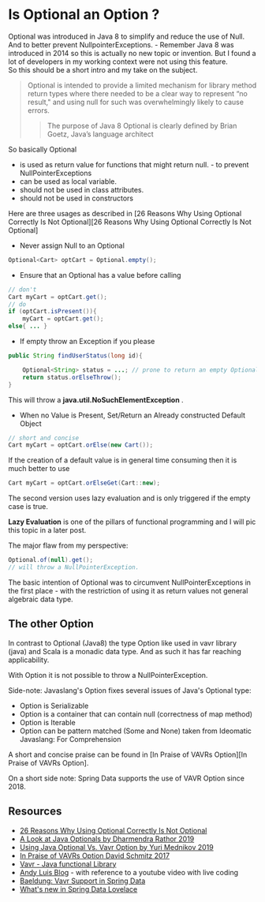 # Is Optional an Option ?   

Optional was introduced in Java 8 to simplify and reduce the use of Null. And to better prevent NullpointerExceptions. - Remember Java 8 was introduced in 2014 so this is actually no new topic or invention. But I found a lot of developers in my working context were not using this feature.  
So this should be a short intro and my take on the subject.  

>  Optional is intended to provide a limited mechanism for library method return types where there needed to be a clear way to represent “no result," and using null for such was overwhelmingly likely to cause errors. 
>> The purpose of Java 8 Optional is clearly defined by Brian Goetz, Java’s language architect

So basically Optional  

* is used as return value for functions that might return null. - to prevent NullPointerExceptions
* can be used as local variable.
* should not be used in class attributes.
* should not be used in constructors

Here are three usages as described in [26 Reasons Why Using Optional Correctly Is Not Optional][26 Reasons Why Using Optional Correctly Is Not Optional]

* Never assign Null to an Optional  
```java
Optional<Cart> optCart = Optional.empty();
```

* Ensure that an Optional has a value before calling  
```java
// don't
Cart myCart = optCart.get();
// do
if (optCart.isPresent()){
	myCart = optCart.get();
else{ ... }
```

* If empty throw an Exception if you please  
```java
public String findUserStatus(long id){

	Optional<String> status = ...; // prone to return an empty Optional
	return status.orElseThrow();
}
```
This will throw a **java.util.NoSuchElementException** .

* When no Value is Present, Set/Return an Already constructed Default Object
```java
// short and concise
Cart myCart = optCart.orElse(new Cart());
```
If the creation of a default value is in general time consuming then it is much better to use  
```java
Cart myCart = optCart.orElseGet(Cart::new);
```
The second version uses lazy evaluation and is only triggered if the empty case is true.

**Lazy Evaluation** is one of the pillars of functional programming and I will pic this topic in a later post.

The major flaw from my perspective:  

```java
Optional.of(null).get(); 
// will throw a NullPointerException.
```

The basic intention of Optional was to circumvent NullPointerExceptions in the first place - with the restriction of using it as return values not general algebraic data type.


## The other Option

In contrast to Optional (Java8) the type Option like used in vavr library (java) and Scala is a monadic data type. And as such it has far reaching applicability.  

With Option it is not possible to throw a NullPointerException.

Side-note: Javaslang's Option fixes several issues of Java's Optional type:

  * Option is Serializable
  * Option is a container that can contain null (correctness of map method)
  * Option is Iterable
  * Option can be pattern matched (Some and None)
    taken from Ideomatic Javaslang: For Comprehension

A short and concise praise can be found in [In Praise of VAVRs Option][In Praise of VAVRs Option].  

On a short side note: Spring Data supports the use of VAVR Option since 2018. 

## Resources  

* [26 Reasons Why Using Optional Correctly Is Not Optional](https://dzone.com/articles/using-optional-correctly-is-not-optional)  
* [A Look at Java Optionals by Dharmendra Rathor 2019](https://dzone.com/articles/java-optional)
* [Using Java Optional Vs. Vavr Option by Yuri Mednikov 2019](https://dzone.com/articles/using-java-optional-vs-vavr-option)
* [In Praise of VAVRs Option David Schmitz 2017](https://blog.senacor.com/in-praise-of-vavrs-option/)
* [Vavr - Java functional Library](https://www.vavr.io/)  
* [Andy Luis Blog](http://mvpjava.com/java-optional/)  - with reference to a youtube video with live coding
* [Baeldung: Vavr Support in Spring Data](https://www.baeldung.com/spring-vavr)
* [What's new in Spring Data Lovelace](https://spring.io/blog/2018/09/27/what-s-new-in-spring-data-lovelace)

